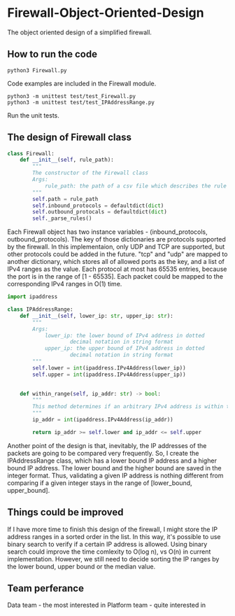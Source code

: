 # Firewall-Object-Oriented-Design
The object oriented design of a simplified firewall.

## How to run the code
```
python3 Firewall.py
```
Code examples are included in the Firewall module.

```
python3 -m unittest test/test_Firewall.py
python3 -m unittest test/test_IPAddressRange.py
```
Run the unit tests.

## The design of Firewall class
```python
class Firewall:
    def __init__(self, rule_path):
        """
        The constructor of the Firewall class
        Args:
            rule_path: the path of a csv file which describes the rule of the firewall.
        """
        self.path = rule_path
        self.inbound_protocols = defaultdict(dict)
        self.outbound_protocals = defaultdict(dict)
        self._parse_rules()
```
Each Firewall object has two instance variables - (inbound_protocols, outbound_protocols). The key of those dictionaries are protocols supported by the firewall. In this implementaion, only UDP and TCP are supported, but other protocols could be added in the future. "tcp" and "udp" are mapped to another dictionary, which stores all of allowed ports as the key, and a list of IPv4 ranges as the value. Each protocol at most has 65535 entries, because the port is in the range of \[1 - 65535\]. Each packet could be mapped to the corresponding IPv4 ranges in O(1) time.  

```python
import ipaddress

class IPAddressRange:
    def __init__(self, lower_ip: str, upper_ip: str):
        """
        Args:
            lower_ip: the lower bound of IPv4 address in dotted 
                    decimal notation in string format
            upper_ip: the upper bound of IPv4 address in dotted
                    decimal notation in string format
        """
        self.lower = int(ipaddress.IPv4Address(lower_ip))
        self.upper = int(ipaddress.IPv4Address(upper_ip))
        

    def within_range(self, ip_addr: str) -> bool:
        """
        This method determines if an arbitrary IPv4 address is within the range.
        """
        ip_addr = int(ipaddress.IPv4Address(ip_addr))

        return ip_addr >= self.lower and ip_addr <= self.upper
```
Another point of the design is that, inevitably, the IP addresses of the packets are going to be compared very frequently. So, I create the IPAddressRange class, which has a lower bound IP address and a higher bound IP address. The lower bound and the higher bound are saved in the integer format. Thus, validating a given IP address is nothing different from comparing if a given integer stays in the range of \[lower_bound, upper_bound\].

## Things could be improved
If I have more time to finish this design of the firewall, I might store the IP address ranges in a sorted order in the list.
In this way, it's possible to use binary search to verify if a certain IP address is allowed. Using binary search could improve the time comlexity to O(log n), vs O(n) in current implementation. However, we still need to decide sorting the IP ranges by the lower bound, upper bound or the median value.

## Team perferance
Data team - the most interested in
Platform team - quite interested in
